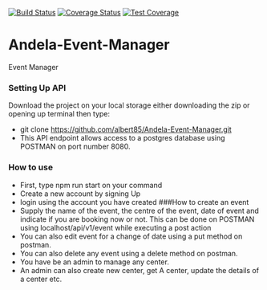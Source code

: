 [![Build Status](https://travis-ci.org/albert85/Andela-Event-Manager.svg?branch=develop)](https://travis-ci.org/albert85/Andela-Event-Manager)
[![Coverage Status](https://coveralls.io/repos/github/albert85/Andela-Event-Manager/badge.svg)](https://coveralls.io/github/albert85/Andela-Event-Manager)
[![Test Coverage](https://api.codeclimate.com/v1/badges/a99a88d28ad37a79dbf6/test_coverage)](https://codeclimate.com/github/codeclimate/codeclimate/test_coverage)
# Andela-Event-Manager
Event Manager

### Setting Up API
Download the project on your local storage either downloading the zip or opening up terminal then type: 
- git clone https://github.com/albert85/Andela-Event-Manager.git
- This API endpoint allows access to a postgres database using POSTMAN on port number 8080.
### How to use 
- First, type npm run start on your command
- Create a new account by signing Up
- login using the account you have created ###How to create an event
- Supply the name of the event, the centre of the event, date of event and indicate if you are booking now or not. This can be done on POSTMAN using localhost/api/v1/event while executing a post action
- You can also edit event for a change of date using a put method on postman.
- You can also delete any event using a delete method on postman.
- You have be an admin to manage any center.
- An admin can also create new center, get A center, update the details of a center etc.